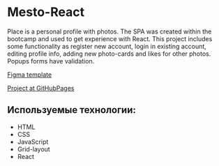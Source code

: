 # Mesto-React

Place is a personal profile with photos. The SPA was created within the bootcamp and used to get experience with React. This project includes some functionality as register new account, login in existing account, editing profile info, adding new photo-cards and likes for other photos. Popups forms have validation.

[Figma template](https://www.figma.com/file/Bn4RbhQwBdQr5SyIvVQDhJ/JavaScript.-Sprint-4-Copy?node-id=0%3A1)

[Project at GitHubPages](https://mslp.github.io/react-mesto-auth/)

## Используемые технологии:

* HTML
* CSS
* JavaScript
* Grid-layout
* React
